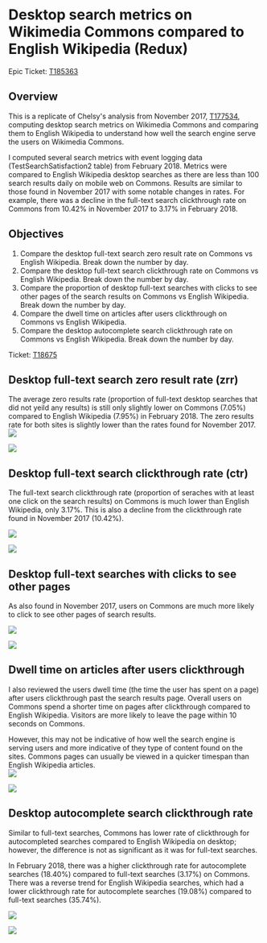 # Desktop search metrics on Wikimedia Commons compared to English Wikipedia (Redux)

Epic Ticket: [T185363](https://phabricator.wikimedia.org/T185363)

## Overview

This is a replicate of Chelsy's analysis from November 2017, [T177534](https://phabricator.wikimedia.org/T177534), computing desktop search metrics on Wikimedia Commons and comparing them to English Wikipedia to understand how well the search engine serve the users on Wikimedia Commons.  

I computed several search metrics with event logging data (TestSearchSatisfaction2 table) from February 2018. Metrics were compared to English Wikipedia desktop searches as there are less than 100 search results daily on mobile web on Commons. Results are similar to those found in November 2017 with some notable changes in rates. For example, there was a decline in the full-text search clickthrough rate on Commons from 10.42% in November 2017 to 3.17% in February 2018. 

## Objectives

1. Compare the desktop full-text search zero result rate on Commons vs English Wikipedia. Break down the number by day.
2. Compare the desktop full-text search clickthrough rate on Commons vs English Wikipedia. Break down the number by day.
3. Compare the proportion of desktop full-text searches with clicks to see other pages of the search results on Commons vs English Wikipedia. Break down the number by day.
4. Compare the dwell time on articles after users clickthrough on Commons vs English Wikipedia.
5. Compare the desktop autocomplete search clickthrough rate on Commons vs English Wikipedia. Break down the number by day.

Ticket: [T18675](https://phabricator.wikimedia.org/T187827)

## Desktop full-text search zero result rate (zrr) 

The average zero results rate (proportion of full-text desktop searches that did not yeild any results) is still only slightly lower on Commons (7.05%) compared to English Wikipedia (7.95%) in February 2018.  The zero results rate for both sites is slightly lower than the rates found for November 2017.
![](figures/zrr_all.png)

![](figures/daily_zrr.png)

## Desktop full-text search clickthrough rate (ctr)

The full-text search clickthrough rate (proportion of seraches with at least one click on the search results) on Commons is much lower than English Wikipedia, only 3.17%. This is also a decline from the clickthrough rate found in November 2017 (10.42%). 

![](figures/ctr_all.png)

![](figures/daily_ctr.png)

## Desktop full-text searches with clicks to see other pages 

As also found in November 2017, users on Commons are much more likely to click to see other pages of search results. 

![](figures/serp_offset_all.png)

![](figures/daily_serp_offset.png)

## Dwell time on articles after users clickthrough

I also reviewed the users dwell time (the time the user has spent on a page) after users clickthrough past the search results page. Overall users on Commons spend a shorter time on pages after clickthrough compared to English Wikipedia. Visitors are more likely to leave the page within 10 seconds on Commons. 

However, this may not be indicative of how well the search engine is serving users and more indicative of they type of content found on the sites. Commons pages can usually be viewed in a quicker timespan than English Wikipedia articles.  
![](figures/survival_visitedPages_all.png)

![](figures/dwell_time_bycheckin.png)

## Desktop autocomplete search clickthrough rate

Similar to full-text searches, Commons has lower rate of clickthrough for autocompleted searches compared to English Wikipedia on desktop; however, the difference is not as significant as it was for full-text searches. 

In February 2018, there was a higher clickthrough rate for autocomplete searches (18.40%) compared to full-text searches (3.17%) on Commons. There was a reverse trend for English Wikipedia searches, which had a lower clickthrough rate for autocomplete searches (19.08%) compared to full-text searches (35.74%). 

![](figures/autocomplete_all_ctr.png)

![](figures/daily_autocomplete_ctr.png)

